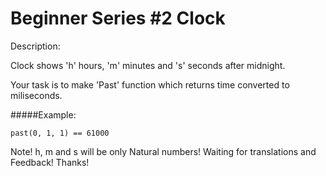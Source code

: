 # Beginner Series #2 Clock
Description:

Clock shows 'h' hours, 'm' minutes and 's' seconds after midnight.

Your task is to make 'Past' function which returns time converted to miliseconds.

#####Example:

```past(0, 1, 1) == 61000```

Note! h, m and s will be only Natural numbers! Waiting for translations and Feedback! Thanks!
